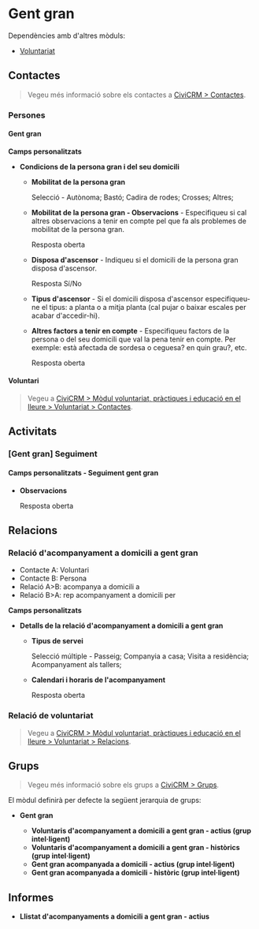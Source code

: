 # Gent gran

Dependències amb d'altres mòduls:

- [Voluntariat](/voluntariat-practiques-educacio-lleure/voluntariat/index.md)

## Contactes

> Vegeu més informació sobre els contactes a [CiviCRM > Contactes](/civicrm/contactes/).

### Persones

#### Gent gran

**Camps personalitzats**

- **Condicions de la persona gran i del seu domicili**

  - **Mobilitat de la persona gran**

    Selecció - Autònoma; Bastó; Cadira de rodes; Crosses; Altres;

  - **Mobilitat de la persona gran - Observacions** - Especifiqueu si cal altres observacions a tenir en compte pel que fa als problemes de mobilitat de la persona gran.

    Resposta oberta

  - **Disposa d'ascensor** - Indiqueu si el domicili de la persona gran disposa d'ascensor.

    Resposta Sí/No

  - **Tipus d'ascensor** - Si el domicili disposa d'ascensor especifiqueu-ne el tipus: a planta o a mitja planta (cal pujar o baixar escales per acabar d'accedir-hi).

  - **Altres factors a tenir en compte** -  Especifiqueu factors de la persona o del seu domicili que val la pena tenir en compte. Per exemple: està afectada de sordesa o ceguesa? en quin grau?, etc.

    Resposta oberta

#### Voluntari

 > Vegeu a [CiviCRM > Mòdul voluntariat, pràctiques i educació en el lleure > Voluntariat > Contactes](/voluntariat-practiques-educacio-lleure/voluntariat/contactes/#voluntariaria).

## Activitats

### [Gent gran] Seguiment

#### Camps personalitzats - Seguiment gent gran

* **Observacions**

    Resposta oberta

## Relacions

### Relació d'acompanyament a domicili a gent gran

- Contacte A: Voluntari
- Contacte B: Persona
- Relació A>B: acompanya a domicili a
- Relació B>A: rep acompanyament a domicili per

**Camps personalitzats**

- **Detalls de la relació d'acompanyament a domicili a gent gran**

  - **Tipus de servei**

    Selecció múltiple - Passeig; Companyia a casa; Visita a residència; Acompanyament als tallers;

  - **Calendari i horaris de l'acompanyament**

    Resposta oberta


### Relació de voluntariat

> Vegeu a [CiviCRM > Mòdul voluntariat, pràctiques i educació en el lleure > Voluntariat > Relacions](/voluntariat-practiques-educacio-lleure/voluntariat/relacions/#es-voluntariaria-a-te-de-voluntariaria-a).

## Grups

> Vegeu més informació sobre els grups a [CiviCRM > Grups](/civicrm/grups/).

El mòdul definirà per defecte la següent jerarquia de grups:

- **Gent gran**

    - **Voluntaris d'acompanyament a domicili a gent gran - actius (grup intel·ligent)**
    - **Voluntaris d'acompanyament a domicili a gent gran - històrics (grup intel·ligent)**
    - **Gent gran acompanyada a domicili - actius (grup intel·ligent)**
    - **Gent gran acompanyada a domicili - històric (grup intel·ligent)**

## Informes

- **Llistat d'acompanyaments a domicili a gent gran - actius**
